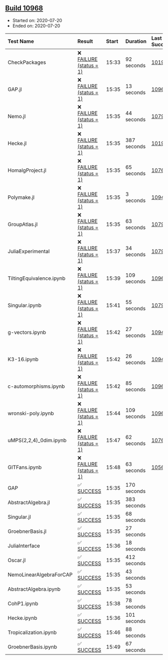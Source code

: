 ## [Build 10968](https://oscarci.mathematik.uni-kl.de/job/oscar/10968/)

* Started on: 2020-07-20
* Ended on: 2020-07-20

| Test Name    | Result | Start | Duration | Last Success | First Failure |
|:-------------|:-------|:------|:---------|:-------------|:--------------|
| CheckPackages | ❌ [FAILURE (status = 1)](https://oscarci.mathematik.uni-kl.de/job/oscar/10968/artifact/logs/build-10968/CheckPackages.log) | 15:33 | 92 seconds | [10197](https://oscarci.mathematik.uni-kl.de/job/oscar/10197/) | [10198](https://oscarci.mathematik.uni-kl.de/job/oscar/10198/) |
| GAP.jl | ❌ [FAILURE (status = 1)](https://oscarci.mathematik.uni-kl.de/job/oscar/10968/artifact/logs/build-10968/GAP.jl.log) | 15:35 | 13 seconds | [10967](https://oscarci.mathematik.uni-kl.de/job/oscar/10967/) | [10968](https://oscarci.mathematik.uni-kl.de/job/oscar/10968/) |
| Nemo.jl | ❌ [FAILURE (status = 1)](https://oscarci.mathematik.uni-kl.de/job/oscar/10968/artifact/logs/build-10968/Nemo.jl.log) | 15:35 | 44 seconds | [10790](https://oscarci.mathematik.uni-kl.de/job/oscar/10790/) | [10791](https://oscarci.mathematik.uni-kl.de/job/oscar/10791/) |
| Hecke.jl | ❌ [FAILURE (status = 1)](https://oscarci.mathematik.uni-kl.de/job/oscar/10968/artifact/logs/build-10968/Hecke.jl.log) | 15:35 | 387 seconds | [10197](https://oscarci.mathematik.uni-kl.de/job/oscar/10197/) | [10198](https://oscarci.mathematik.uni-kl.de/job/oscar/10198/) |
| HomalgProject.jl | ❌ [FAILURE (status = 1)](https://oscarci.mathematik.uni-kl.de/job/oscar/10968/artifact/logs/build-10968/HomalgProject.jl.log) | 15:35 | 65 seconds | [10765](https://oscarci.mathematik.uni-kl.de/job/oscar/10765/) | [10766](https://oscarci.mathematik.uni-kl.de/job/oscar/10766/) |
| Polymake.jl | ❌ [FAILURE (status = 1)](https://oscarci.mathematik.uni-kl.de/job/oscar/10968/artifact/logs/build-10968/Polymake.jl.log) | 15:35 | 3 seconds | [10948](https://oscarci.mathematik.uni-kl.de/job/oscar/10948/) | [10949](https://oscarci.mathematik.uni-kl.de/job/oscar/10949/) |
| GroupAtlas.jl | ❌ [FAILURE (status = 1)](https://oscarci.mathematik.uni-kl.de/job/oscar/10968/artifact/logs/build-10968/GroupAtlas.jl.log) | 15:35 | 63 seconds | [10790](https://oscarci.mathematik.uni-kl.de/job/oscar/10790/) | [10791](https://oscarci.mathematik.uni-kl.de/job/oscar/10791/) |
| JuliaExperimental | ❌ [FAILURE (status = 1)](https://oscarci.mathematik.uni-kl.de/job/oscar/10968/artifact/logs/build-10968/JuliaExperimental.log) | 15:37 | 34 seconds | [10790](https://oscarci.mathematik.uni-kl.de/job/oscar/10790/) | [10791](https://oscarci.mathematik.uni-kl.de/job/oscar/10791/) |
| TiltingEquivalence.ipynb | ❌ [FAILURE (status = 1)](https://oscarci.mathematik.uni-kl.de/job/oscar/10968/artifact/logs/build-10968/TiltingEquivalence.ipynb.log) | 15:39 | 109 seconds | [10962](https://oscarci.mathematik.uni-kl.de/job/oscar/10962/) | [10963](https://oscarci.mathematik.uni-kl.de/job/oscar/10963/) |
| Singular.ipynb | ❌ [FAILURE (status = 1)](https://oscarci.mathematik.uni-kl.de/job/oscar/10968/artifact/logs/build-10968/Singular.ipynb.log) | 15:41 | 55 seconds | [10790](https://oscarci.mathematik.uni-kl.de/job/oscar/10790/) | [10791](https://oscarci.mathematik.uni-kl.de/job/oscar/10791/) |
| g-vectors.ipynb | ❌ [FAILURE (status = 1)](https://oscarci.mathematik.uni-kl.de/job/oscar/10968/artifact/logs/build-10968/g-vectors.ipynb.log) | 15:42 | 27 seconds | [10948](https://oscarci.mathematik.uni-kl.de/job/oscar/10948/) | [10949](https://oscarci.mathematik.uni-kl.de/job/oscar/10949/) |
| K3-16.ipynb | ❌ [FAILURE (status = 1)](https://oscarci.mathematik.uni-kl.de/job/oscar/10968/artifact/logs/build-10968/K3-16.ipynb.log) | 15:42 | 26 seconds | [10948](https://oscarci.mathematik.uni-kl.de/job/oscar/10948/) | [10949](https://oscarci.mathematik.uni-kl.de/job/oscar/10949/) |
| c-automorphisms.ipynb | ❌ [FAILURE (status = 1)](https://oscarci.mathematik.uni-kl.de/job/oscar/10968/artifact/logs/build-10968/c-automorphisms.ipynb.log) | 15:42 | 85 seconds | [10967](https://oscarci.mathematik.uni-kl.de/job/oscar/10967/) | [10968](https://oscarci.mathematik.uni-kl.de/job/oscar/10968/) |
| wronski-poly.ipynb | ❌ [FAILURE (status = 1)](https://oscarci.mathematik.uni-kl.de/job/oscar/10968/artifact/logs/build-10968/wronski-poly.ipynb.log) | 15:44 | 109 seconds | [10963](https://oscarci.mathematik.uni-kl.de/job/oscar/10963/) | [10964](https://oscarci.mathematik.uni-kl.de/job/oscar/10964/) |
| uMPS(2,2,4)_0dim.ipynb | ❌ [FAILURE (status = 1)](https://oscarci.mathematik.uni-kl.de/job/oscar/10968/artifact/logs/build-10968/uMPS-2-2-4-_0dim.ipynb.log) | 15:47 | 62 seconds | [10765](https://oscarci.mathematik.uni-kl.de/job/oscar/10765/) | [10766](https://oscarci.mathematik.uni-kl.de/job/oscar/10766/) |
| GITFans.ipynb | ❌ [FAILURE (status = 1)](https://oscarci.mathematik.uni-kl.de/job/oscar/10968/artifact/logs/build-10968/GITFans.ipynb.log) | 15:48 | 63 seconds | [10566](https://oscarci.mathematik.uni-kl.de/job/oscar/10566/) | [10567](https://oscarci.mathematik.uni-kl.de/job/oscar/10567/) |
| GAP | ✅ [SUCCESS](https://oscarci.mathematik.uni-kl.de/job/oscar/10968/artifact/logs/build-10968/GAP.log) | 15:35 | 170 seconds |  |  |
| AbstractAlgebra.jl | ✅ [SUCCESS](https://oscarci.mathematik.uni-kl.de/job/oscar/10968/artifact/logs/build-10968/AbstractAlgebra.jl.log) | 15:35 | 383 seconds |  |  |
| Singular.jl | ✅ [SUCCESS](https://oscarci.mathematik.uni-kl.de/job/oscar/10968/artifact/logs/build-10968/Singular.jl.log) | 15:35 | 68 seconds |  |  |
| GroebnerBasis.jl | ✅ [SUCCESS](https://oscarci.mathematik.uni-kl.de/job/oscar/10968/artifact/logs/build-10968/GroebnerBasis.jl.log) | 15:35 | 27 seconds |  |  |
| JuliaInterface | ✅ [SUCCESS](https://oscarci.mathematik.uni-kl.de/job/oscar/10968/artifact/logs/build-10968/JuliaInterface.log) | 15:36 | 18 seconds |  |  |
| Oscar.jl | ✅ [SUCCESS](https://oscarci.mathematik.uni-kl.de/job/oscar/10968/artifact/logs/build-10968/Oscar.jl.log) | 15:35 | 412 seconds |  |  |
| NemoLinearAlgebraForCAP | ✅ [SUCCESS](https://oscarci.mathematik.uni-kl.de/job/oscar/10968/artifact/logs/build-10968/NemoLinearAlgebraForCAP.log) | 15:35 | 43 seconds |  |  |
| AbstractAlgebra.ipynb | ✅ [SUCCESS](https://oscarci.mathematik.uni-kl.de/job/oscar/10968/artifact/logs/build-10968/AbstractAlgebra.ipynb.log) | 15:35 | 53 seconds |  |  |
| CohP1.ipynb | ✅ [SUCCESS](https://oscarci.mathematik.uni-kl.de/job/oscar/10968/artifact/logs/build-10968/CohP1.ipynb.log) | 15:38 | 78 seconds |  |  |
| Hecke.ipynb | ✅ [SUCCESS](https://oscarci.mathematik.uni-kl.de/job/oscar/10968/artifact/logs/build-10968/Hecke.ipynb.log) | 15:36 | 101 seconds |  |  |
| Tropicalization.ipynb | ✅ [SUCCESS](https://oscarci.mathematik.uni-kl.de/job/oscar/10968/artifact/logs/build-10968/Tropicalization.ipynb.log) | 15:46 | 88 seconds |  |  |
| GroebnerBasis.ipynb | ✅ [SUCCESS](https://oscarci.mathematik.uni-kl.de/job/oscar/10968/artifact/logs/build-10968/GroebnerBasis.ipynb.log) | 15:49 | 67 seconds |  |  |
